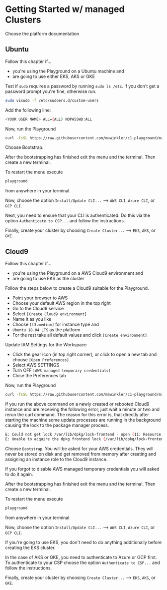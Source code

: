 # Getting Started w/ managed Clusters

Choose the platform documentation

## Ubuntu

Follow this chapter if...

- you're using the Playground on a Ubuntu machine and
- are going to use either EKS, AKS or GKE

Test if `sudo` requires a password by running `sudo ls /etc`. If you don't get a password prompt you're fine, otherwise run.

```sh
sudo visudo -f /etc/sudoers.d/custom-users
```

Add the following line:

```sh
<YOUR USER NAME> ALL=(ALL) NOPASSWD:ALL 
```

Now, run the Playground

```sh
curl -fsSL https://raw.githubusercontent.com/mawinkler/c1-playground/master/bin/playground | bash
```

Choose Bootstrap.

After the bootstrapping has finished exit the menu and the terminal. Then create a new terminal.

To restart the menu execute

```sh
playground
```

from anywhere in your terminal.

Now, choose the option `Install/Update CLI...` --> `AWS CLI`, `Azure CLI`, or `GCP CLI`.

Next, you need to ensure that your CLI is authenticated. Do this via the option `Authenticate to CSP...` and follow the instructions.

Finally, create your cluster by choosing `Create Cluster...` --> `EKS`, `AKS`, or `GKE`.

## Cloud9

Follow this chapter if...

- you're using the Playground on a AWS Cloud9 environment and
- are going to use EKS as the cluster

Follow the steps below to create a Cloud9 suitable for the Playground.

- Point your browser to AWS
- Choose your default AWS region in the top right
- Go to the Cloud9 service
- Select `[Create Cloud9 environment]`
- Name it as you like
- Choose `[t3.medium]` for instance type and
- `Ubuntu 18.04 LTS` as the platform
- For the rest take all default values and click `[Create environment]`

Update IAM Settings for the Workspace

- Click the gear icon (in top right corner), or click to open a new tab and choose `[Open Preferences]`
- Select AWS SETTINGS
- Turn OFF `[AWS managed temporary credentials]`
- Close the Preferences tab

Now, run the Playground

```sh
curl -fsSL https://raw.githubusercontent.com/mawinkler/c1-playground/master/bin/playground | bash
```

If you run the above command on a newly created or rebooted Cloud9 instance and are receiving the following error, just wait a minute or two and rerun the curl command. The reason for this error is, that directly after starting the machine some update processes are running in the background causing the lock to the package manager process.

```sh
E: Could not get lock /var/lib/dpkg/lock-frontend - open (11: Resource temporarily unavailable)
E: Unable to acquire the dpkg frontend lock (/var/lib/dpkg/lock-frontend), is another process using it?
```

Choose `Bootstrap`. You will be asked for your AWS credentials. They will never be stored on disk and get removed from memory after creating and assigning an instance role to the Cloud9 instance.

If you forgot to disable AWS managed temporary credentials you will asked to do it again.

After the bootstrapping has finished exit the menu and the terminal. Then create a new terminal.

To restart the menu execute

```sh
playground
```

from anywhere in your terminal.

Now, choose the option `Install/Update CLI...` --> `AWS CLI`, `Azure CLI`, or `GCP CLI`.

If you're going to use EKS, you don't need to do anything additionally before creating the EKS cluster.

In the case of AKS or GKE, you need to authenticate to Azure or GCP first. To authenticate to your CSP choose the option `Authenticate to CSP...` and follow the instructions.

Finally, create your cluster by choosing `Create Cluster...` --> `EKS`, `AKS`, or `GKE`.
